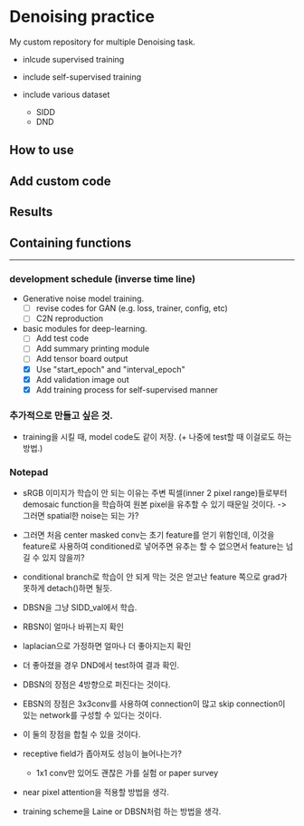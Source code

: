 # Denoising practice

My custom repository for multiple Denoising task.

- inlcude supervised training
- include self-supervised training

- include various dataset
    - SIDD
    - DND

## How to use

## Add custom code

## Results

## Containing functions

---

### development schedule (inverse time line)

- Generative noise model training.
    - [ ] revise codes for GAN (e.g. loss, trainer, config, etc)
    - [ ] C2N reproduction
    
- basic modules for deep-learning.
    - [ ] Add test code
    - [ ] Add summary printing module
    - [ ] Add tensor board output
    - [x] Use "start_epoch" and "interval_epoch"
    - [x] Add validation image out
    - [x] Add training process for self-supervised manner

### 추가적으로 만들고 싶은 것.

- training을 시킬 때, model code도 같이 저장. (+ 나중에 test할 때 이걸로도 하는 방법.)

### Notepad

- sRGB 이미지가 학습이 안 되는 이유는 주변 픽셀(inner 2 pixel range)들로부터 demosaic function을 학습하여 원본 pixel을 유추할 수 있기 때문일 것이다.
    -> 그러면 spatial한 noise는 되는 가?
- 그러면 처음 center masked conv는 초기 feature를 얻기 위함인데, 이것을 feature로 사용하여 conditioned로 넣어주면 유추는 할 수 없으면서 feature는 넘길 수 있지 않을끼?
- conditional branch로 학습이 안 되게 막는 것은 얻고난 feature 쪽으로 grad가 못하게 detach()하면 될듯.

- DBSN을 그냥 SIDD_val에서 학습.
- RBSN이 얼마나 바뀌는지 확인
- laplacian으로 가정하면 얼마나 더 좋아지는지 확인
- 더 좋아졌을 경우 DND에서 test하여 결과 확인.


- DBSN의 장점은 4방향으로 퍼진다는 것이다.
- EBSN의 장점은 3x3conv를 사용하여 connection이 많고 skip connection이 있는 network를 구성할 수 있다는 것이다.
- 이 둘의 장점을 합칠 수 있을 것이다.
- receptive field가 좁아져도 성능이 늘어나는가?
    - 1x1 conv만 있어도 괜찮은 가를 실험 or paper survey
- near pixel attention을 적용할 방법을 생각.
- training scheme을 Laine or DBSN처럼 하는 방법을 생각.
